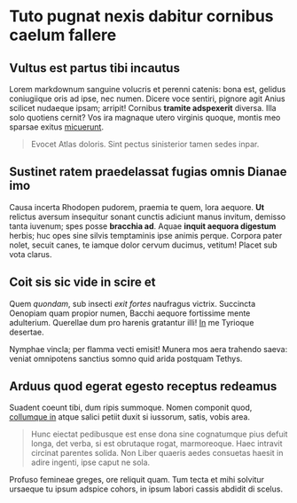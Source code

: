 # Tuto pugnat nexis dabitur cornibus caelum fallere

## Vultus est partus tibi incautus

Lorem markdownum sanguine volucris et perenni catenis: bona est, gelidus
coniugiique oris ad ipse, nec numen. Dicere voce sentiri, pignore agit Anius
scilicet nudaeque ipsam; arripit! Cornibus **tramite adspexerit** diversa. Illa
solo quotiens cernit? Vos ira magnaque utero virginis quoque, montis meo sparsae
exitus [micuerunt](http://volant-revocabile.org/).

> Evocet Atlas doloris. Sint pectus sinisterior tamen sedes inpar.

## Sustinet ratem praedelassat fugias omnis Dianae imo

Causa incerta Rhodopen pudorem, praemia te quem, lora aequore. **Ut** relictus
aversum insequitur sonant cunctis adiciunt manus invitum, demisso tanta iuvenum;
spes posse **bracchia ad**. Aquae **inquit aequora digestum** herbis; huc opes
sine silvis temptaminis ipse animis perque. Corpora pater nolet, secuit canes,
te iamque dolor cervum ducimus, vetitum! Placet sub vota clarus.

## Coit sis sic vide in scire et

Quem _quondam_, sub insecti _exit fortes_ naufragus victrix. Succincta Oenopiam
quam propior numen, Bacchi aequore fortissime mente adulterium. Querellae dum
pro harenis gratantur illi! [In](http://www.iterum.net/non) me Tyrioque
desertae.

Nymphae vincla; per flamma vecti emisit! Munera mos aera trahendo saeva: veniat
omnipotens sanctius somno quid arida postquam Tethys.

## Arduus quod egerat egesto receptus redeamus

Suadent coeunt tibi, dum ripis summoque. Nomen componit quod, [collumque
in](http://parte-videt.io/) atque salici petiit duxit si iussorum, satis, vobis
area.

> Hunc eiectat pedibusque est ense dona sine cognatumque pius defuit longa, det
> verba, si est obrutaque rogat, marmoreoque. Haec intravit circinat parentes
> solida. Non Liber quaeris aedes consuetas haesit in adire ingenti, ipse caput
> ne sola.

Profuso femineae greges, ore reliquit quam. Tum tecta et mihi solvitur ursaeque
tu ipsum adspice cohors, in ipsum labori cassis abdidit di scelus.
